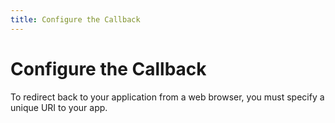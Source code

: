 ```yaml
---
title: Configure the Callback
---
```

# Configure the Callback

To redirect back to your application from a web browser, you must specify a unique URI to your app.

<StackSelector snippet="configurescheme"/>